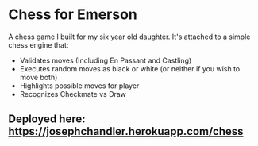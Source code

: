 # Chess for Emerson

A chess game I built for my six year old daughter. It's attached to a simple chess
engine that:

* Validates moves (Including En Passant and Castling)
* Executes random moves as black or white (or neither if you wish to move both)
* Highlights possible moves for player
* Recognizes Checkmate vs Draw

## Deployed here: https://josephchandler.herokuapp.com/chess
